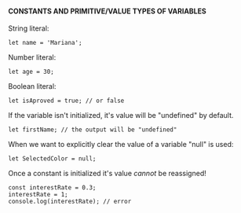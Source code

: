 #### **CONSTANTS AND PRIMITIVE/VALUE TYPES OF VARIABLES**

String literal:
```
let name = 'Mariana';
```
Number literal:
```
let age = 30;
```
Boolean literal:
```
let isAproved = true; // or false
```

If the variable isn't initialized, it's value will be "undefined" by default.
```
let firstName; // the output will be "undefined"
```

When we want to explicitly clear the value of a variable "null" is used:
```
let SelectedColor = null;
```

Once a constant is initialized it's value *cannot* be reassigned!
```
const interestRate = 0.3;
interestRate = 1;
console.log(interestRate); // error
```
